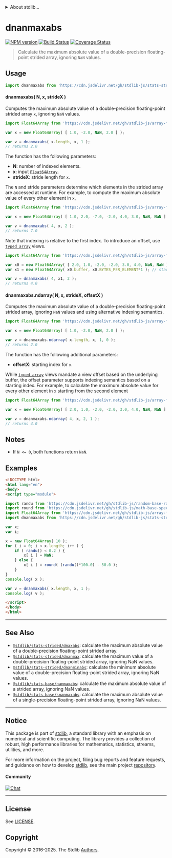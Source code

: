 <!--

@license Apache-2.0

Copyright (c) 2020 The Stdlib Authors.

Licensed under the Apache License, Version 2.0 (the "License");
you may not use this file except in compliance with the License.
You may obtain a copy of the License at

   http://www.apache.org/licenses/LICENSE-2.0

Unless required by applicable law or agreed to in writing, software
distributed under the License is distributed on an "AS IS" BASIS,
WITHOUT WARRANTIES OR CONDITIONS OF ANY KIND, either express or implied.
See the License for the specific language governing permissions and
limitations under the License.

-->


<details>
  <summary>
    About stdlib...
  </summary>
  <p>We believe in a future in which the web is a preferred environment for numerical computation. To help realize this future, we've built stdlib. stdlib is a standard library, with an emphasis on numerical and scientific computation, written in JavaScript (and C) for execution in browsers and in Node.js.</p>
  <p>The library is fully decomposable, being architected in such a way that you can swap out and mix and match APIs and functionality to cater to your exact preferences and use cases.</p>
  <p>When you use stdlib, you can be absolutely certain that you are using the most thorough, rigorous, well-written, studied, documented, tested, measured, and high-quality code out there.</p>
  <p>To join us in bringing numerical computing to the web, get started by checking us out on <a href="https://github.com/stdlib-js/stdlib">GitHub</a>, and please consider <a href="https://opencollective.com/stdlib">financially supporting stdlib</a>. We greatly appreciate your continued support!</p>
</details>

# dnanmaxabs

[![NPM version][npm-image]][npm-url] [![Build Status][test-image]][test-url] [![Coverage Status][coverage-image]][coverage-url] <!-- [![dependencies][dependencies-image]][dependencies-url] -->

> Calculate the maximum absolute value of a double-precision floating-point strided array, ignoring `NaN` values.

<section class="intro">

</section>

<!-- /.intro -->



<section class="usage">

## Usage

```javascript
import dnanmaxabs from 'https://cdn.jsdelivr.net/gh/stdlib-js/stats-strided-dnanmaxabs@esm/index.mjs';
```

#### dnanmaxabs( N, x, strideX )

Computes the maximum absolute value of a double-precision floating-point strided array `x`, ignoring `NaN` values.

```javascript
import Float64Array from 'https://cdn.jsdelivr.net/gh/stdlib-js/array-float64@esm/index.mjs';

var x = new Float64Array( [ 1.0, -2.0, NaN, 2.0 ] );

var v = dnanmaxabs( x.length, x, 1 );
// returns 2.0
```

The function has the following parameters:

-   **N**: number of indexed elements.
-   **x**: input [`Float64Array`][@stdlib/array/float64].
-   **strideX**: stride length for `x`.

The `N` and stride parameters determine which elements in the strided array are accessed at runtime. For example, to compute the maximum absolute value of every other element in `x`,

```javascript
import Float64Array from 'https://cdn.jsdelivr.net/gh/stdlib-js/array-float64@esm/index.mjs';

var x = new Float64Array( [ 1.0, 2.0, -7.0, -2.0, 4.0, 3.0, NaN, NaN ] );

var v = dnanmaxabs( 4, x, 2 );
// returns 7.0
```

Note that indexing is relative to the first index. To introduce an offset, use [`typed array`][mdn-typed-array] views.

<!-- eslint-disable stdlib/capitalized-comments -->

```javascript
import Float64Array from 'https://cdn.jsdelivr.net/gh/stdlib-js/array-float64@esm/index.mjs';

var x0 = new Float64Array( [ 2.0, 1.0, -2.0, -2.0, 3.0, 4.0, NaN, NaN ] );
var x1 = new Float64Array( x0.buffer, x0.BYTES_PER_ELEMENT*1 ); // start at 2nd element

var v = dnanmaxabs( 4, x1, 2 );
// returns 4.0
```

#### dnanmaxabs.ndarray( N, x, strideX, offsetX )

Computes the maximum absolute value of a double-precision floating-point strided array, ignoring `NaN` values and using alternative indexing semantics.

```javascript
import Float64Array from 'https://cdn.jsdelivr.net/gh/stdlib-js/array-float64@esm/index.mjs';

var x = new Float64Array( [ 1.0, -2.0, NaN, 2.0 ] );

var v = dnanmaxabs.ndarray( x.length, x, 1, 0 );
// returns 2.0
```

The function has the following additional parameters:

-   **offsetX**: starting index for `x`.

While [`typed array`][mdn-typed-array] views mandate a view offset based on the underlying buffer, the offset parameter supports indexing semantics based on a starting index. For example, to calculate the maximum absolute value for every other element in `x` starting from the second element

```javascript
import Float64Array from 'https://cdn.jsdelivr.net/gh/stdlib-js/array-float64@esm/index.mjs';

var x = new Float64Array( [ 2.0, 1.0, -2.0, -2.0, 3.0, 4.0, NaN, NaN ] );

var v = dnanmaxabs.ndarray( 4, x, 2, 1 );
// returns 4.0
```

</section>

<!-- /.usage -->

<section class="notes">

## Notes

-   If `N <= 0`, both functions return `NaN`.

</section>

<!-- /.notes -->

<section class="examples">

## Examples

<!-- eslint no-undef: "error" -->

```html
<!DOCTYPE html>
<html lang="en">
<body>
<script type="module">

import randu from 'https://cdn.jsdelivr.net/gh/stdlib-js/random-base-randu@esm/index.mjs';
import round from 'https://cdn.jsdelivr.net/gh/stdlib-js/math-base-special-round@esm/index.mjs';
import Float64Array from 'https://cdn.jsdelivr.net/gh/stdlib-js/array-float64@esm/index.mjs';
import dnanmaxabs from 'https://cdn.jsdelivr.net/gh/stdlib-js/stats-strided-dnanmaxabs@esm/index.mjs';

var x;
var i;

x = new Float64Array( 10 );
for ( i = 0; i < x.length; i++ ) {
    if ( randu() < 0.2 ) {
        x[ i ] = NaN;
    } else {
        x[ i ] = round( (randu()*100.0) - 50.0 );
    }
}
console.log( x );

var v = dnanmaxabs( x.length, x, 1 );
console.log( v );

</script>
</body>
</html>
```

</section>

<!-- /.examples -->

<!-- C interface documentation. -->



<!-- Section for related `stdlib` packages. Do not manually edit this section, as it is automatically populated. -->

<section class="related">

* * *

## See Also

-   <span class="package-name">[`@stdlib/stats-strided/dmaxabs`][@stdlib/stats/strided/dmaxabs]</span><span class="delimiter">: </span><span class="description">calculate the maximum absolute value of a double-precision floating-point strided array.</span>
-   <span class="package-name">[`@stdlib/stats-strided/dnanmax`][@stdlib/stats/strided/dnanmax]</span><span class="delimiter">: </span><span class="description">calculate the maximum value of a double-precision floating-point strided array, ignoring NaN values.</span>
-   <span class="package-name">[`@stdlib/stats-strided/dnanminabs`][@stdlib/stats/strided/dnanminabs]</span><span class="delimiter">: </span><span class="description">calculate the minimum absolute value of a double-precision floating-point strided array, ignoring NaN values.</span>
-   <span class="package-name">[`@stdlib/stats-base/nanmaxabs`][@stdlib/stats/base/nanmaxabs]</span><span class="delimiter">: </span><span class="description">calculate the maximum absolute value of a strided array, ignoring NaN values.</span>
-   <span class="package-name">[`@stdlib/stats-base/snanmaxabs`][@stdlib/stats/base/snanmaxabs]</span><span class="delimiter">: </span><span class="description">calculate the maximum absolute value of a single-precision floating-point strided array, ignoring NaN values.</span>

</section>

<!-- /.related -->

<!-- Section for all links. Make sure to keep an empty line after the `section` element and another before the `/section` close. -->


<section class="main-repo" >

* * *

## Notice

This package is part of [stdlib][stdlib], a standard library with an emphasis on numerical and scientific computing. The library provides a collection of robust, high performance libraries for mathematics, statistics, streams, utilities, and more.

For more information on the project, filing bug reports and feature requests, and guidance on how to develop [stdlib][stdlib], see the main project [repository][stdlib].

#### Community

[![Chat][chat-image]][chat-url]

---

## License

See [LICENSE][stdlib-license].


## Copyright

Copyright &copy; 2016-2025. The Stdlib [Authors][stdlib-authors].

</section>

<!-- /.stdlib -->

<!-- Section for all links. Make sure to keep an empty line after the `section` element and another before the `/section` close. -->

<section class="links">

[npm-image]: http://img.shields.io/npm/v/@stdlib/stats-strided-dnanmaxabs.svg
[npm-url]: https://npmjs.org/package/@stdlib/stats-strided-dnanmaxabs

[test-image]: https://github.com/stdlib-js/stats-strided-dnanmaxabs/actions/workflows/test.yml/badge.svg?branch=main
[test-url]: https://github.com/stdlib-js/stats-strided-dnanmaxabs/actions/workflows/test.yml?query=branch:main

[coverage-image]: https://img.shields.io/codecov/c/github/stdlib-js/stats-strided-dnanmaxabs/main.svg
[coverage-url]: https://codecov.io/github/stdlib-js/stats-strided-dnanmaxabs?branch=main

<!--

[dependencies-image]: https://img.shields.io/david/stdlib-js/stats-strided-dnanmaxabs.svg
[dependencies-url]: https://david-dm.org/stdlib-js/stats-strided-dnanmaxabs/main

-->

[chat-image]: https://img.shields.io/gitter/room/stdlib-js/stdlib.svg
[chat-url]: https://app.gitter.im/#/room/#stdlib-js_stdlib:gitter.im

[stdlib]: https://github.com/stdlib-js/stdlib

[stdlib-authors]: https://github.com/stdlib-js/stdlib/graphs/contributors

[umd]: https://github.com/umdjs/umd
[es-module]: https://developer.mozilla.org/en-US/docs/Web/JavaScript/Guide/Modules

[deno-url]: https://github.com/stdlib-js/stats-strided-dnanmaxabs/tree/deno
[deno-readme]: https://github.com/stdlib-js/stats-strided-dnanmaxabs/blob/deno/README.md
[umd-url]: https://github.com/stdlib-js/stats-strided-dnanmaxabs/tree/umd
[umd-readme]: https://github.com/stdlib-js/stats-strided-dnanmaxabs/blob/umd/README.md
[esm-url]: https://github.com/stdlib-js/stats-strided-dnanmaxabs/tree/esm
[esm-readme]: https://github.com/stdlib-js/stats-strided-dnanmaxabs/blob/esm/README.md
[branches-url]: https://github.com/stdlib-js/stats-strided-dnanmaxabs/blob/main/branches.md

[stdlib-license]: https://raw.githubusercontent.com/stdlib-js/stats-strided-dnanmaxabs/main/LICENSE

[@stdlib/array/float64]: https://github.com/stdlib-js/array-float64/tree/esm

[mdn-typed-array]: https://developer.mozilla.org/en-US/docs/Web/JavaScript/Reference/Global_Objects/TypedArray

<!-- <related-links> -->

[@stdlib/stats/strided/dmaxabs]: https://github.com/stdlib-js/stats-strided-dmaxabs/tree/esm

[@stdlib/stats/strided/dnanmax]: https://github.com/stdlib-js/stats-strided-dnanmax/tree/esm

[@stdlib/stats/strided/dnanminabs]: https://github.com/stdlib-js/stats-strided-dnanminabs/tree/esm

[@stdlib/stats/base/nanmaxabs]: https://github.com/stdlib-js/stats-base-nanmaxabs/tree/esm

[@stdlib/stats/base/snanmaxabs]: https://github.com/stdlib-js/stats-base-snanmaxabs/tree/esm

<!-- </related-links> -->

</section>

<!-- /.links -->

